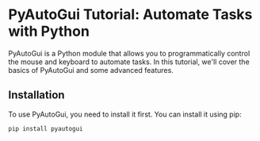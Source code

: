 # PyAutoGui Tutorial: Automate Tasks with Python

PyAutoGui is a Python module that allows you to programmatically control the mouse and keyboard to automate tasks. In this tutorial, we'll cover the basics of PyAutoGui and some advanced features.

## Installation

To use PyAutoGui, you need to install it first. You can install it using pip:

```bash
pip install pyautogui
```